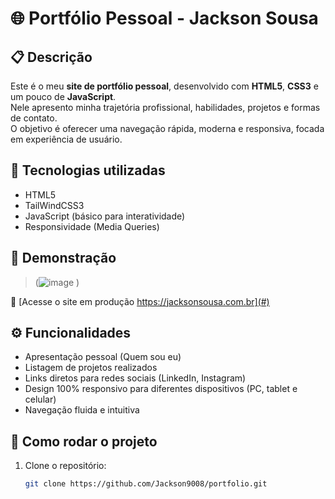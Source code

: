 # 🌐 Portfólio Pessoal - Jackson Sousa

## 📋 Descrição
Este é o meu **site de portfólio pessoal**, desenvolvido com **HTML5**, **CSS3** e um pouco de **JavaScript**.  
Nele apresento minha trajetória profissional, habilidades, projetos e formas de contato.  
O objetivo é oferecer uma navegação rápida, moderna e responsiva, focada em experiência de usuário.

## 🚀 Tecnologias utilizadas
- HTML5
- TailWindCSS3
- JavaScript (básico para interatividade)
- Responsividade (Media Queries)

## 📸 Demonstração
> (![image](https://github.com/user-attachments/assets/f27c205f-4e35-45b4-b5da-efbc8e62ffda)
)

🔗 [Acesse o site em produção https://jacksonsousa.com.br](#)

## ⚙️ Funcionalidades
- Apresentação pessoal (Quem sou eu)
- Listagem de projetos realizados
- Links diretos para redes sociais (LinkedIn, Instagram)
- Design 100% responsivo para diferentes dispositivos (PC, tablet e celular)
- Navegação fluida e intuitiva

## 🔧 Como rodar o projeto
1. Clone o repositório:
   ```bash
   git clone https://github.com/Jackson9008/portfolio.git

 
 
